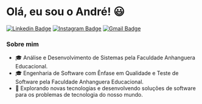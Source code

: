# Olá, eu sou o André! :smiley:

[![Linkedin Badge](https://img.shields.io/badge/LinkedIn-0077B5?style=for-the-badge&logo=linkedin&logoColor=white)](https://www.linkedin.com/in/afmcmorais/)
[![Instagram Badge](https://img.shields.io/badge/Instagram-E4405F?style=for-the-badge&logo=instagram&logoColor=white)](https://www.instagram.com/afmcmorais/)
[![Gmail Badge](https://img.shields.io/badge/Gmail-D14836?style=for-the-badge&logo=gmail&logoColor=white)](mailto:aandrefmorais@gmail.com)

### Sobre mim

- 🎓 Análise e Desenvolvimento de Sistemas pela Faculdade Anhanguera Educacional.
- 🎓 Engenharia de Software com Ênfase em Qualidade e Teste de Software pela Faculdade Anhanguera Educacional.
- 🤔 Explorando novas tecnologias e desenvolvendo soluções de software para os problemas de tecnologia do nosso mundo.
